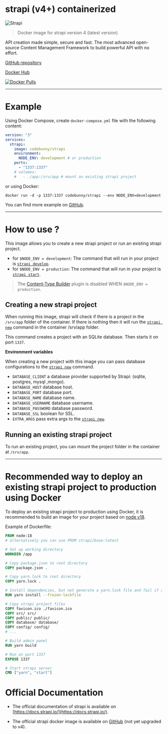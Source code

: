 # strapi (v4+) containerized

![Strapi](https://github.com/naskio/docker-strapi/blob/main/assets/PNG.logo.purple.dark.png?raw=true)

> Docker image for strapi version 4 (latest version)

API creation made simple, secure and fast. The most advanced open-source Content Management Framework to build powerful
API with no effort.

[GitHub repository](https://github.com/naskio/docker-strapi)

[Docker Hub](https://hub.docker.com/r/codebunny/strapi)

[![Docker Pulls](https://img.shields.io/docker/pulls/codebunny/strapi.svg?style=for-the-badge)](https://hub.docker.com/r/codebunny/strapi)

---

# Example

Using Docker Compose, create `docker-compose.yml` file with the following content:

```yaml
version: "3"
services:
  strapi:
    image: codebunny/strapi
    environment:
      NODE_ENV: development # or production
    ports:
      - "1337:1337"
    # volumes:
    #   - ./app:/srv/app # mount an existing strapi project
```

or using Docker:

```shell
docker run -d -p 1337:1337 codebunny/strapi --env NODE_ENV=development
```

You can find more example on [GitHub](https://github.com/naskio/docker-strapi/tree/main/examples).

---

# How to use ?

This image allows you to create a new strapi project or run an existing strapi project.

- for `$NODE_ENV = development`: The command that will run in your project
  is [`strapi develop`](https://docs.strapi.io/developer-docs/latest/developer-resources/cli/CLI.html#strapi-develop).
- for `$NODE_ENV = production`: The command that will run in your project
  is [`strapi start`](https://docs.strapi.io/developer-docs/latest/developer-resources/cli/CLI.html#strapi-start).

> The [Content-Type Builder](https://strapi.io/features/content-types-builder) plugin is disabled WHEN `$NODE_ENV = production`.

## Creating a new strapi project

When running this image, strapi will check if there is a project in the `/srv/app` folder of the container. If there is
nothing then it will run
the [`strapi new`](https://docs.strapi.io/developer-docs/latest/developer-resources/cli/CLI.html#strapi-new)
command in the container /srv/app folder.

This command creates a project with an SQLite database. Then starts it on port `1337`.

**Environment variables**

When creating a new project with this image you can pass database configurations to
the [`strapi new`](https://strapi.io/documentation/developer-docs/latest/developer-resources/cli/CLI.html#strapi-new)
command.

- `DATABASE_CLIENT` a database provider supported by Strapi: (sqlite, postgres, mysql ,mongo).
- `DATABASE_HOST` database host.
- `DATABASE_PORT` database port.
- `DATABASE_NAME` database name.
- `DATABASE_USERNAME` database username.
- `DATABASE_PASSWORD` database password.
- `DATABASE_SSL` boolean for SSL.
- `EXTRA_ARGS` pass extra args to
  the [`strapi new`](https://strapi.io/documentation/developer-docs/latest/developer-resources/cli/CLI.html#strapi-new).

## Running an existing strapi project

To run an existing project, you can mount the project folder in the container at `/srv/app`.

---

# Recommended way to deploy an existing strapi project to production using Docker

To deploy an existing strapi project to production using Docker, it is recommended to build an image for your project
based on [node v18](https://hub.docker.com/_/node).

Example of Dockerfile:

```dockerfile
FROM node:18
# alternatively you can use FROM strapi/base:latest

# Set up working directory
WORKDIR /app

# Copy package.json to root directory
COPY package.json .

# Copy yarn.lock to root directory
COPY yarn.lock .

# Install dependencies, but not generate a yarn.lock file and fail if an update is needed
RUN yarn install --frozen-lockfile

# Copy strapi project files
COPY favicon.ico ./favicon.ico
COPY src/ src/
COPY public/ public/
COPY database/ database/
COPY config/ config/
# ...

# Build admin panel
RUN yarn build

# Run on port 1337
EXPOSE 1337

# Start strapi server
CMD ["yarn", "start"]
```

# Official Documentation

- The official documentation of strapi is available on [https://docs.strapi.io/](https://docs.strapi.io/).

- The official strapi docker image is available on [GitHub](https://github.com/strapi/strapi-docker) (not yet upgraded
  to v4).
